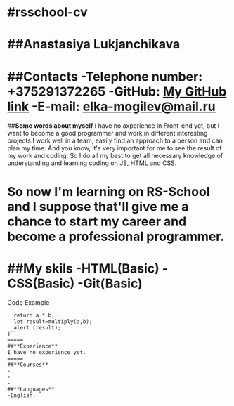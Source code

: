 #**rsschool-cv**
=====
##**Anastasiya Lukjanchikava**
=====
##**Contacts**
-**Telephone number**: +375291372265
-**GitHub**: [My GitHub link](https://github.com/Lukjan06)
-**E-mail**: elka-mogilev@mail.ru
=====
##**Some words about myself**
 I have no axperience in Front-end yet, but I want to become a good programmer and work in different interesting projects.I work well in a team, easily find an approach to a person and can plan my time. And you know, it's very important for me to see the result of my work and coding. So I do all my best to get all necessary knowledge of understanding and learning coding on JS, HTML and CSS.

So now I'm learning on RS-School and I suppose that'll give me a chance to start my career and become a professional programmer.
=====
##**My skils**
-HTML(Basic)
-CSS(Basic)
-Git(Basic)
=====
Code Example
```function multiply(a, b){
  return a * b;
  let result=multiply(a,b);
  alert (result);
}```
=====
##**Experience**
I have no experience yet.
=====
##**Courses**
-
-
-
##**Languages**
-English: 
